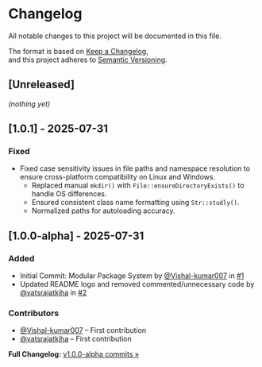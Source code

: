 # Changelog

All notable changes to this project will be documented in this file.

The format is based on [Keep a Changelog](https://keepachangelog.com/en/1.1.0/),  
and this project adheres to [Semantic Versioning](https://semver.org/spec/v2.0.0.html).

## [Unreleased]

_(nothing yet)_

## [1.0.1] - 2025-07-31

### Fixed

- Fixed case sensitivity issues in file paths and namespace resolution to ensure cross-platform compatibility on Linux and Windows.
  - Replaced manual `mkdir()` with `File::ensureDirectoryExists()` to handle OS differences.
  - Ensured consistent class name formatting using `Str::studly()`.
  - Normalized paths for autoloading accuracy.

## [1.0.0-alpha] - 2025-07-31

### Added

- Initial Commit: Modular Package System by [@Vishal-kumar007](https://github.com/Vishal-kumar007) in [#1](https://github.com/RCV-Technologies/laravel-module/pull/1)
- Updated README logo and removed commented/unnecessary code by [@vatsrajatkjha](https://github.com/vatsrajatkjha) in [#2](https://github.com/RCV-Technologies/laravel-module/pull/2)

### Contributors

- [@Vishal-kumar007](https://github.com/Vishal-kumar007) – First contribution
- [@vatsrajatkjha](https://github.com/vatsrajatkjha) – First contribution

**Full Changelog:** [v1.0.0-alpha commits »](https://github.com/RCV-Technologies/laravel-module/commits/v1.0.0-alpha)

